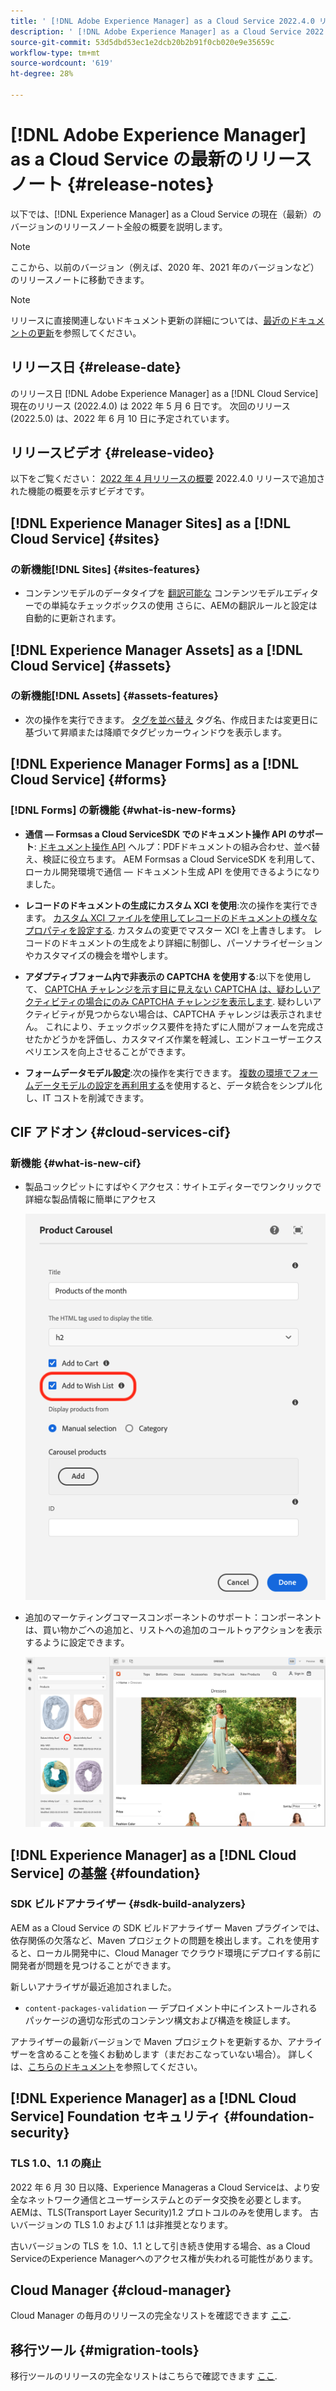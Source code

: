 ```yaml
---
title: ' [!DNL Adobe Experience Manager] as a Cloud Service 2022.4.0 リリースのリリースノート。'
description: ' [!DNL Adobe Experience Manager] as a Cloud Service 2022.4.0 リリースのリリースノート。'
source-git-commit: 53d5dbd53ec1e2dcb20b2b91f0cb020e9e35659c
workflow-type: tm+mt
source-wordcount: '619'
ht-degree: 28%

---
```



# [!DNL Adobe Experience Manager] as a Cloud Service の最新のリリースノート {#release-notes}

以下では、[!DNL Experience Manager] as a Cloud Service の現在（最新）のバージョンのリリースノート全般の概要を説明します。

>[!NOTE]
>
>ここから、以前のバージョン（例えば、2020 年、2021 年のバージョンなど）のリリースノートに移動できます。

>[!NOTE]
>
>リリースに直接関連しないドキュメント更新の詳細については、[最近のドキュメントの更新](https://experienceleague.adobe.com/docs/experience-manager-release-information/aem-release-updates/doc-updates/documentation-updates.html?lang=ja)を参照してください。

## リリース日 {#release-date}

のリリース日 [!DNL Adobe Experience Manager] as a [!DNL Cloud Service] 現在のリリース (2022.4.0) は 2022 年 5 月 6 日です。
次回のリリース (2022.5.0) は、2022 年 6 月 10 日に予定されています。

## リリースビデオ {#release-video}

以下をご覧ください： [2022 年 4 月リリースの概要](https://video.tv.adobe.com/v/342612?quality=12) 2022.4.0 リリースで追加された機能の概要を示すビデオです。

## [!DNL Experience Manager Sites] as a [!DNL Cloud Service] {#sites}

### の新機能[!DNL Sites] {#sites-features}

* コンテンツモデルのデータタイプを [翻訳可能な](/help/assets/content-fragments/content-fragments-models.md#properties) コンテンツモデルエディターでの単純なチェックボックスの使用 さらに、AEMの翻訳ルールと設定は自動的に更新されます。

## [!DNL Experience Manager Assets] as a [!DNL Cloud Service] {#assets}

### の新機能[!DNL Assets] {#assets-features}

* 次の操作を実行できます。 [タグを並べ替え](/help/assets/organize-assets.md#use-tags-to-organize-assets) タグ名、作成日または変更日に基づいて昇順または降順でタグピッカーウィンドウを表示します。


## [!DNL Experience Manager Forms] as a [!DNL Cloud Service] {#forms}

### [!DNL Forms] の新機能 {#what-is-new-forms}

* **通信 — Formsas a Cloud ServiceSDK でのドキュメント操作 API のサポート**: [ドキュメント操作 API](/help/forms/aem-forms-cloud-service-communications.md) ヘルプ：PDFドキュメントの組み合わせ、並べ替え、検証に役立ちます。 AEM Formsas a Cloud ServiceSDK を利用して、ローカル開発環境で通信 — ドキュメント生成 API を使用できるようになりました。

* **レコードのドキュメントの生成にカスタム XCI を使用**:次の操作を実行できます。 [カスタム XCI ファイルを使用してレコードのドキュメントの様々なプロパティを設定する](/help/forms/generate-document-of-record-for-non-xfa-based-adaptive-forms.md#use-a-custom-xci-file). カスタムの変更でマスター XCI を上書きします。 レコードのドキュメントの生成をより詳細に制御し、パーソナライゼーションやカスタマイズの機会を増やします。

* **アダプティブフォーム内で非表示の CAPTCHA を使用する**:以下を使用して、 [CAPTCHA チャレンジを示す目に見えない CAPTCHA は、疑わしいアクティビティの場合にのみ CAPTCHA チャレンジを表示します](/help/forms/captcha-adaptive-forms.md). 疑わしいアクティビティが見つからない場合は、CAPTCHA チャレンジは表示されません。 これにより、チェックボックス要件を持たずに人間がフォームを完成させたかどうかを評価し、カスタマイズ作業を軽減し、エンドユーザーエクスペリエンスを向上させることができます。

* **フォームデータモデル設定**:次の操作を実行できます。 [複数の環境でフォームデータモデルの設定を再利用する](/help/forms/create-form-data-models.md#runmode-specific-context-aware-config)を使用すると、データ統合をシンプル化し、IT コストを削減できます。

## CIF アドオン {#cloud-services-cif}

### 新機能 {#what-is-new-cif}

* 製品コックピットにすばやくアクセス：サイトエディターでワンクリックで詳細な製品情報に簡単にアクセス

   ![ウィッシュリストを有効にする](/help/assets/CIF/enable-wishlist.png)

* 追加のマーケティングコマースコンポーネントのサポート：コンポーネントは、買い物かごへの追加と、リストへの追加のコールトゥアクションを表示するように設定できます。

   ![製品コックピットへのサイトエディターショートカット](/help/assets/CIF/sites-editor-shortcut-to-cockpit.png)

## [!DNL Experience Manager] as a [!DNL Cloud Service] の基盤 {#foundation}

### SDK ビルドアナライザー {#sdk-build-analyzers}

AEM as a Cloud Service の SDK ビルドアナライザー Maven プラグインでは、依存関係の欠落など、Maven プロジェクトの問題を検出します。これを使用すると、ローカル開発中に、Cloud Manager でクラウド環境にデプロイする前に開発者が問題を見つけることができます。

新しいアナライザが最近追加されました。

* `content-packages-validation`  — デプロイメント中にインストールされるパッケージの適切な形式のコンテンツ構文および構造を検証します。

アナライザーの最新バージョンで Maven プロジェクトを更新するか、アナライザーを含めることを強くお勧めします（まだおこなっていない場合）。 詳しくは、[こちらのドキュメント](https://experienceleague.adobe.com/docs/experience-manager-core-components/using/developing/archetype/build-analyzer-maven-plugin.html?lang=ja)を参照してください。

## [!DNL Experience Manager] as a [!DNL Cloud Service] Foundation セキュリティ {#foundation-security}

### TLS 1.0、1.1 の廃止

2022 年 6 月 30 日以降、Experience Manageras a Cloud Serviceは、より安全なネットワーク通信とユーザーシステムとのデータ交換を必要とします。 AEMは、TLS(Transport Layer Security)1.2 プロトコルのみを使用します。 古いバージョンの TLS 1.0 および 1.1 は非推奨となります。

古いバージョンの TLS を 1.0、1.1 として引き続き使用する場合、as a Cloud ServiceのExperience Managerへのアクセス権が失われる可能性があります。

## Cloud Manager {#cloud-manager}

Cloud Manager の毎月のリリースの完全なリストを確認できます [ここ](/help/implementing/cloud-manager/release-notes-cloud-manager/release-notes-cm-current.md).

## 移行ツール {#migration-tools}

移行ツールのリリースの完全なリストはこちらで確認できます [ここ](/help/journey-migration/release-notes/release-notes-migration-tools-current.md).
